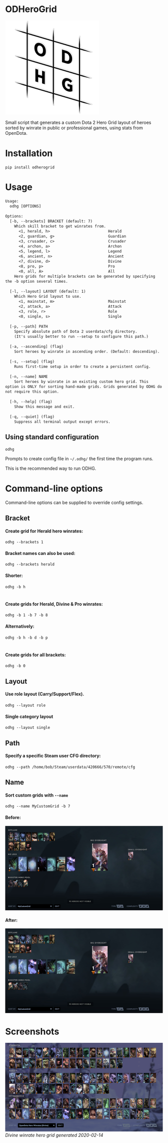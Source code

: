 # ODHeroGrid
![logo](logo.png)

Small script that generates a custom Dota 2 Hero Grid layout of heroes sorted 
by winrate in public or professional games, using stats from OpenDota.


# Installation
```
pip install odherogrid
```


# Usage
```
Usage:
  odhg [OPTIONS]

Options:
  [-b, --brackets] BRACKET (default: 7)
    Which skill bracket to get winrates from.
      <1, herald, h>                          Herald
      <2, guardian, g>                        Guardian
      <3, crusader, c>                        Crusader
      <4, archon, a>                          Archon
      <5, legend, l>                          Legend
      <6, ancient, n>                         Ancient
      <7, divine, d>                          Divine
      <8, pro, p>                             Pro
      <0, all, A>                             All
    Hero grids for multiple brackets can be generated by specifying the -b option several times.

  [-l, --layout] LAYOUT (default: 1)
    Which Hero Grid layout to use.
      <1, mainstat, m>                        Mainstat
      <2, attack, a>                          Attack
      <3, role, r>                            Role
      <0, single, s>                          Single

  [-p, --path] PATH
    Specify absolute path of Dota 2 userdata/cfg directory.
    (It's usually better to run --setup to configure this path.)

  [-a, --ascending] (flag)
    Sort heroes by winrate in ascending order. (Default: descending).

  [-s, --setup] (flag)
    Runs first-time setup in order to create a persistent config.

  [-n, --name] NAME
    Sort heroes by winrate in an existing custom hero grid. This option is ONLY for sorting hand-made grids. Grids generated by ODHG do not require this option.

  [-h, --help] (flag)
    Show this message and exit.

  [-q, --quiet] (flag)
    Suppress all terminal output except errors.

```
## Using standard configuration 
```
odhg
```
Prompts to create config file in `~/.odhg/` the first time the program runs.

This is the recommended way to run ODHG.

# Command-line options
Command-line options can be supplied to override config settings.


## Bracket


#### Create grid for Herald hero winrates:
```
odhg --brackets 1
```


#### Bracket names can also be used:
```
odhg --brackets herald
```


#### Shorter:
```
odhg -b h
```


#
#### Create grids for Herald, Divine & Pro winrates:
```
odhg -b 1 -b 7 -b 8
```

#### Alternatively:
```
odhg -b h -b d -b p
```


#
#### Create grids for all brackets:
```
odhg -b 0
```


## Layout
#### Use role layout (Carry/Support/Flex). 
```
odhg --layout role
```

#### Single category layout
```
odhg --layout single
```


## Path
#### Specify a specific Steam user CFG directory:
```
odhg --path /home/bob/Steam/userdata/420666/570/remote/cfg
```


## Name
#### Sort custom grids with `--name`
```
odhg --name MyCustomGrid -b 7
```
#### Before:
![Before](screenshots/custom_presort.png)
#### After:
![After](screenshots/custom_postsort.png)

# Screenshots

![Divine Winrates](screenshots/screenshot.png)
_Divine winrate hero grid generated 2020-02-14_
